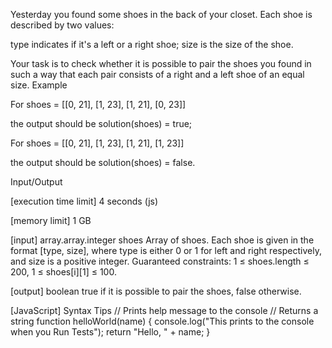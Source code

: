 Yesterday you found some shoes in the back of your closet. Each shoe is described by two values:

type indicates if it's a left or a right shoe;
size is the size of the shoe.

Your task is to check whether it is possible to pair the shoes you found in such a way that each pair consists of a right and a left shoe of an equal size.
Example


For
shoes = [[0, 21], 
         [1, 23], 
         [1, 21], 
         [0, 23]]

the output should be
solution(shoes) = true;


For
shoes = [[0, 21], 
         [1, 23], 
         [1, 21], 
         [1, 23]]

the output should be
solution(shoes) = false.


Input/Output


[execution time limit] 4 seconds (js)


[memory limit] 1 GB


[input] array.array.integer shoes
Array of shoes. Each shoe is given in the format [type, size], where type is either 0 or 1 for left and right respectively, and size is a positive integer.
Guaranteed constraints:
1 ≤ shoes.length ≤ 200,
1 ≤ shoes[i][1] ≤ 100.


[output] boolean
true if it is possible to pair the shoes, false otherwise.


[JavaScript] Syntax Tips
// Prints help message to the console
// Returns a string
function helloWorld(name) {
    console.log("This prints to the console when you Run Tests");
    return "Hello, " + name;
}


